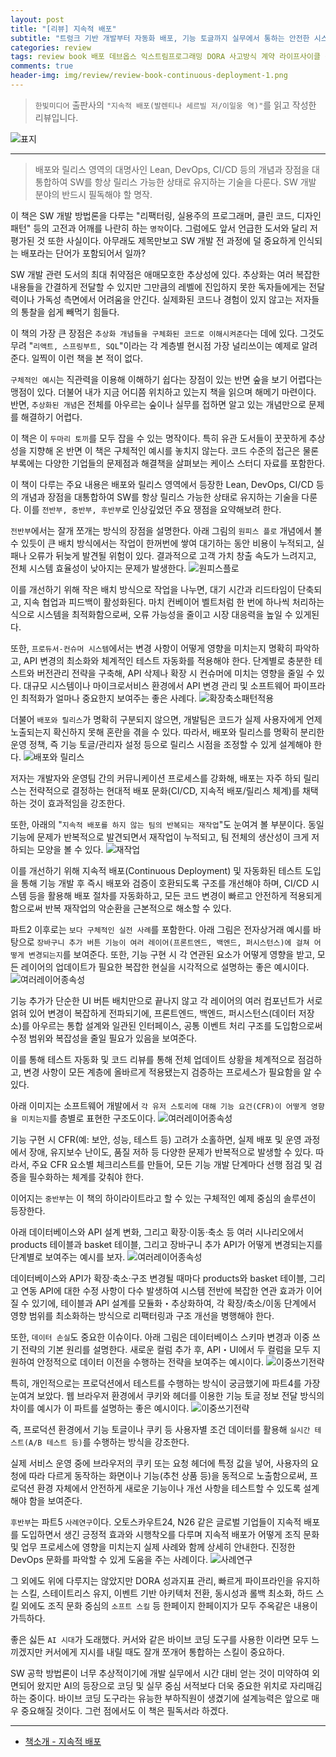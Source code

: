 ```yaml
---  
layout: post  
title: "[리뷰] 지속적 배포"  
subtitle: "트렁크 기반 개발부터 자동화 배포, 기능 토글까지 실무에서 통하는 안전한 시스템 구축 가이드"  
categories: review  
tags: review book 배포 데브옵스 익스트림프로그래밍 DORA 사고방식 계약 라이프사이클 신뢰 최소요건 인지부하 도전과제    
comments: true  
header-img: img/review/review-book-continuous-deployment-1.png
---  
```

  
> `한빛미디어` 출판사의 `"지속적 배포(발렌티나 세르빌 저/이일웅 역)"`를 읽고 작성한 리뷰입니다.  

![표지](https://theorydb.github.io/assets/img/review/review-book-continuous-deployment-1.png)  

---

> 배포와 릴리스 영역의 대명사인 Lean, DevOps, CI/CD 등의 개념과 장점을 대통합하여 SW를 항상 릴리스 가능한 상태로 유지하는 기술을 다룬다. SW 개발 분야의 반드시 필독해야 할 명작. 

이 책은 SW 개발 방법론을 다루는 "리팩터링, 실용주의 프로그래머, 클린 코드, 디자인 패턴" 등의 고전과 어깨를 나란히 하는 `명작`이다. 그럼에도 앞서 언급한 도서와 달리 저평가된 것 또한 사실이다. 아무래도 제목만보고 SW 개발 전 과정에 덜 중요하게 인식되는 배포라는 단어가 포함되어서 일까?

SW 개발 관련 도서의 최대 취약점은 애매모호한 추상성에 있다. 추상화는 여러 복잡한 내용들을 간결하게 전달할 수 있지만 그만큼의 레벨에 진입하지 못한 독자들에게는 전달력이나 가독성 측면에서 어려움을 안긴다. 실제화된 코드나 경험이 있지 않고는 저자들의 통찰을 쉽게 빼먹기 힘들다. 

이 책의 가장 큰 장점은 `추상화 개념들을 구체화된 코드로 이해시켜준다`는 데에 있다. 그것도 무려 "`리액트, 스프링부트, SQL`"이라는 각 계층별 현시점 가장 널리쓰이는 예제로 알려준다. 일찍이 이런 책을 본 적이 없다. 

`구체적인 예시`는 직관력을 이용해 이해하기 쉽다는 장점이 있는 반면 숲을 보기 어렵다는 맹점이 있다. 더불어 내가 지금 어디쯤 위치하고 있는지 책을 읽으며 해메기 마련이다. 반면, `추상화된 개념`은 전체를 아우르는 숲이나 실무를 접하면 알고 있는 개념만으로 문제를 해결하기 어렵다. 

이 책은 이 `두마리 토끼`를 모두 잡을 수 있는 명작이다. 특히 유관 도서들이 꿋꿋하게 추상성을 지향해 온 반면 이 책은 구체적인 예시를 놓치지 않는다. 코드 수준의 접근은 물론 부록에는 다양한 기업들의 문제점과 해결책을 살펴보는 케이스 스터디 자료를 포함한다.

이 책이 다루는 주요 내용은 배포와 릴리스 영역에서 등장한 Lean, DevOps, CI/CD 등의 개념과 장점을 대통합하여 SW를 항상 릴리스 가능한 상태로 유지하는 기술을 다룬다. 이를 `전반부, 중반부, 후반부`로 인상깊었던 주요 쟁점을 요약해보려 한다. 

`전반부`에서는 잘개 쪼개는 방식의 장점을 설명한다. 아래 그림의 `원피스 플로` 개념에서 볼 수 있듯이 큰 배치 방식에서는 작업이 한꺼번에 쌓여 대기하는 동안 비용이 누적되고, 실패나 오류가 뒤늦게 발견될 위험이 있다. 결과적으로 고객 가치 창출 속도가 느려지고, 전체 시스템 효율성이 낮아지는 문제가 발생한다. 
![원피스플로](https://theorydb.github.io/assets/img/review/review-book-continuous-deployment-2.png)  

이를 개선하기 위해 작은 배치 방식으로 작업을 나누면, 대기 시간과 리드타임이 단축되고, 지속 협업과 피드백이 활성화된다. 마치 컨베이어 벨트처럼 한 번에 하나씩 처리하는 식으로 시스템을 최적화함으로써, 오류 가능성을 줄이고 시장 대응력을 높일 수 있게된다.

또한, `프로듀서-컨슈머 시스템`에서는 변경 사항이 어떻게 영향을 미치는지 명확히 파악하고, API 변경의 최소화와 체계적인 테스트 자동화를 적용해야 한다. 단계별로 충분한 테스트와 버전관리 전략을 구축해, API 삭제나 확장 시 컨슈머에 미치는 영향을 줄일 수 있다. 대규모 시스템이나 마이크로서비스 환경에서 API 변경 관리 및 소프트웨어 파이프라인 최적화가 얼마나 중요한지 보여주는 좋은 사례다.
![확장축소패턴적용](https://theorydb.github.io/assets/img/review/review-book-continuous-deployment-3.png)  

더불어 `배포와 릴리스`가 명확히 구분되지 않으면, 개발팀은 코드가 실제 사용자에게 언제 노출되는지 확신하지 못해 혼란을 겪을 수 있다. 따라서, 배포와 릴리스를 명확히 분리한 운영 정책, 즉 기능 토글/관리자 설정 등으로 릴리스 시점을 조정할 수 있게 설계해야 한다. 
![배포와 릴리스](https://theorydb.github.io/assets/img/review/review-book-continuous-deployment-4.png)  

저자는 개발자와 운영팀 간의 커뮤니케이션 프로세스를 강화해, 배포는 자주 하되 릴리스는 전략적으로 결정하는 현대적 배포 문화(CI/CD, 지속적 배포/릴리스 체계)를 채택하는 것이 효과적임을 강조한다. 

또한, 아래의 "`지속적 배포를 하지 않는 팀의 반복되는 재작업`"도 눈여겨 볼 부분이다. 동일 기능에 문제가 반복적으로 발견되면서 재작업이 누적되고, 팀 전체의 생산성이 크게 저하되는 모양을 볼 수 있다. 
![재작업](https://theorydb.github.io/assets/img/review/review-book-continuous-deployment-5.png)

이를 개선하기 위해 지속적 배포(Continuous Deployment) 및 자동화된 테스트 도입을 통해 기능 개발 후 즉시 배포와 검증이 호환되도록 구조를 개선해야 하며, CI/CD 시스템 등을 활용해 배포 절차를 자동화하고, 모든 코드 변경이 빠르고 안전하게 적용되게 함으로써 반복 재작업의 악순환을 근본적으로 해소할 수 있다.

파트2 이후로는 `보다 구체적인 실전 사례`를 포함한다. 아래 그림은 전자상거래 예시를 바탕으로 `장바구니 추가 버튼 기능이 여러 레이어(프론트엔드, 백엔드, 퍼시스턴스)에 걸쳐 어떻게 변경되는지`를 보여준다. 또한, 기능 구현 시 각 연관된 요소가 어떻게 영향을 받고, 모든 레이어의 업데이트가 필요한 복잡한 현실을 시각적으로 설명하는 좋은 예시이다.
![여러레이어종속성](https://theorydb.github.io/assets/img/review/review-book-continuous-deployment-6.png)

기능 추가가 단순한 UI 버튼 배치만으로 끝나지 않고 각 레이어의 여러 컴포넌트가 서로 얽혀 있어 변경이 복잡하게 전파되기에, 프론트엔드, 백엔드, 퍼시스턴스(데이터 저장소)를 아우르는 통합 설계와 일관된 인터페이스, 공통 이벤트 처리 구조를 도입함으로써 수정 범위와 복잡성을 줄일 필요가 있음을 보여준다. 

이를 통해 테스트 자동화 및 코드 리뷰를 통해 전체 업데이트 상황을 체계적으로 점검하고, 변경 사항이 모든 계층에 올바르게 적용됐는지 검증하는 프로세스가 필요함을 알 수 있다. 

아래 이미지는 소프트웨어 개발에서 `각 유저 스토리에 대해 기능 요건(CFR)이 어떻게 영향을 미치는지`를 층별로 표현한 구조도이다. 
![여러레이어종속성](https://theorydb.github.io/assets/img/review/review-book-continuous-deployment-7.png)

기능 구현 시 CFR(예: 보안, 성능, 테스트 등) 고려가 소홀하면, 실제 배포 및 운영 과정에서 장애, 유지보수 난이도, 품질 저하 등 다양한 문제가 반복적으로 발생할 수 있다. 따라서, 주요 CFR 요소별 체크리스트를 만들어, 모든 기능 개발 단계마다 선행 점검 및 검증을 필수화하는 체계를 갖춰야 한다.

이어지는 `중반부`는 이 책의 하이라이트라고 할 수 있는 구체적인 예제 중심의 솔루션이 등장한다. 

아래 데이터베이스와 API 설계 변화, 그리고 확장·이동·축소 등 여러 시나리오에서 products 테이블과 basket 테이블, 그리고 장바구니 추가 API가 어떻게 변경되는지를 단계별로 보여주는 예시를 보자.
![여러레이어종속성](https://theorydb.github.io/assets/img/review/review-book-continuous-deployment-8.png)

데이터베이스와 API가 확장·축소·구조 변경될 때마다 products와 basket 테이블, 그리고 연동 API에 대한 수정 사항이 다수 발생하여 시스템 전반에 복잡한 연관 효과가 이어질 수 있기에, 테이블과 API 설계를 모듈화・추상화하여, 각 확장/축소/이동 단계에서 영향 범위를 최소화하는 방식으로 리팩터링과 구조 개선을 병행해야 한다.

또한, `데이터 손실`도 중요한 이슈이다. 아래 그림은 데이터베이스 스키마 변경과 이중 쓰기 전략의 기본 원리를 설명한다. 새로운 컬럼 추가 후, API・UI에서 두 컬럼을 모두 지원하여 안정적으로 데이터 이전을 수행하는 전략을 보여주는 예시이다.
![이중쓰기전략](https://theorydb.github.io/assets/img/review/review-book-continuous-deployment-9.png)

특히, 개인적으로는 프로덕션에서 테스트를 수행하는 방식이 궁금했기에 파트4를 가장 눈여겨 보았다. 웹 브라우저 환경에서 쿠키와 헤더를 이용한 기능 토글 정보 전달 방식의 차이를 예시가 이 파트를 설명하는 좋은 예시이다. 
![이중쓰기전략](https://theorydb.github.io/assets/img/review/review-book-continuous-deployment-10.png)

즉, 프로덕션 환경에서 기능 토글이나 쿠키 등 사용자별 조건 데이터를 활용해 `실시간 테스트(A/B 테스트 등)`를 수행하는 방식을 강조한다. 

실제 서비스 운영 중에 브라우저의 쿠키 또는 요청 헤더에 특정 값을 넣어, 사용자의 요청에 따라 다르게 동작하는 화면이나 기능(추천 상품 등)을 동적으로 노출함으로써, 프로덕션 환경 자체에서 안전하게 새로운 기능이나 개선 사항을 테스트할 수 있도록 설계해야 함을 보여준다.

`후반부`는 파트5 `사례연구`이다. 오토스카우트24, N26 같은 글로벌 기업들이 지속적 배포를 도입하면서 생긴 긍정적 효과와 시행착오를 다루며 지속적 배포가 어떻게 조직 문화 및 업무 프로세스에 영향을 미치는지 실제 사례와 함께 상세히 안내한다. 진정한 DevOps 문화를 파악할 수 있게 도움을 주는 사례이다.
![사례연구](https://theorydb.github.io/assets/img/review/review-book-continuous-deployment-11.png)

그 외에도 위에 다루지는 않았지만 DORA 성과지표 관리, 빠르게 파이프라인을 유지하는 스킬, 스테이트리스 유지, 이벤트 기반 아키텍처 전환, 동시성과 롤백 최소화, 하드 스킬 외에도 조직 문화 중심의 `소프트 스킬` 등 한페이지 한페이지가 모두 주옥같은 내용이 가득하다. 

좋은 싫든 `AI 시대`가 도래했다. 커서와 같은 바이브 코딩 도구를 사용한 이라면 모두 느끼겠지만 커서에게 지시를 내릴 때도 잘개 쪼개어 통합하는 스킬이 중요하다. 

SW 공학 방법론이 너무 추상적이기에 개발 실무에서 시간 대비 얻는 것이 미약하여 외면되어 왔지만 AI의 등장으로 코딩 및 실무 중심 서적보다 더욱 중요한 위치로 자리매김하는 중이다. 바이브 코딩 도구라는 유능한 부하직원이 생겼기에 설계능력은 앞으로 매우 중요해질 것이다. 그런 점에서도 이 책은 필독서라 하겠다. 

---

* [책소개 - 지속적 배포](https://www.yes24.com/product/goods/149609029)
